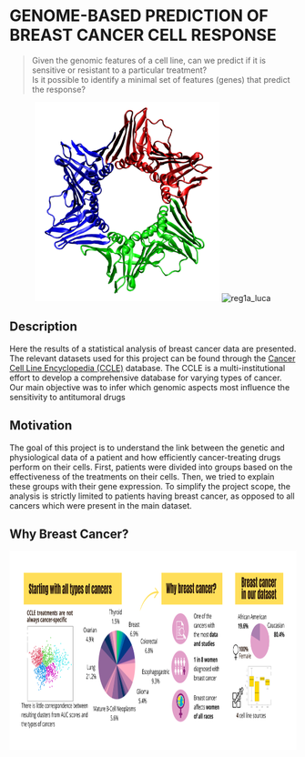 # GENOME-BASED PREDICTION OF BREAST CANCER CELL RESPONSE
> Given the genomic features of a cell line, can we predict if it is sensitive or resistant to a particular treatment? <br>
  Is it possible to identify a minimal set of features (genes) that predict the response?

<p align="center">
    <img src="./media/pcna.png" height="350" alt="pcna_nate"/>
    <img src="./media/reg1a.png" height="350" alt="reg1a_luca"/>
</p>

<a name="description"/>

## Description
Here the results of a statistical analysis of breast cancer data are presented. The relevant datasets used for this project can be found through the [Cancer Cell Line Encyclopedia (CCLE)](https://depmap.org/portal/download/) database. The CCLE is a multi-institutional effort to develop a comprehensive database for varying types of cancer. Our main objective was to infer which genomic aspects most influence the sensitivity to antitumoral drugs

<a name="motivation"/>

## Motivation
The goal of this project is to understand the link between the genetic and physiological data of a patient and how efficiently cancer-treating drugs perform on their cells. First, patients were divided into groups based on the effectiveness of the treatments on their cells. Then, we tried to explain these groups with their gene expression.
To simplify the project scope, the analysis is strictly limited to patients having breast cancer, as opposed to all cancers which were present in the main dataset. 

<a name="Why"/>

## Why Breast Cancer?
<p align="center">
    <img src="./media/why_breast.svg" height="350" alt="why breast?"/>
</p>
